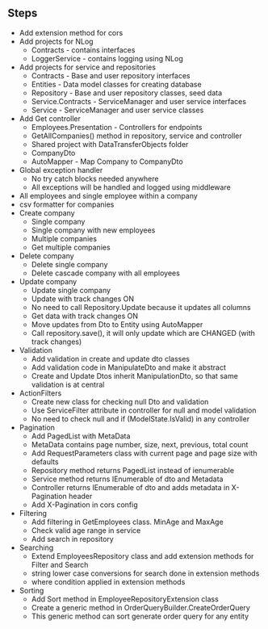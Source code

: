 ﻿## Steps
- Add extension method for cors
- Add projects for NLog
  - Contracts - contains interfaces
  - LoggerService - contains logging using NLog
- Add projects for service and repositories
  - Contracts - Base and user repository interfaces
  - Entities - Data model classes for creating database
  - Repository - Base and user repository classes, seed data
  - Service.Contracts - ServiceManager and user service interfaces
  - Service - ServiceManager and user service classes
- Add Get controller
  - Employees.Presentation - Controllers for endpoints
  - GetAllCompanies() method in repository, service and controller
  - Shared project with DataTransferObjects folder
  - CompanyDto
  - AutoMapper - Map Company to CompanyDto
- Global exception handler
  - No try catch blocks needed anywhere
  - All exceptions will be handled and logged using middleware
- All employees and single employee within a company
- csv formatter for companies
- Create company
  - Single company
  - Single company with new employees
  - Multiple companies
  - Get multiple companies
- Delete company
  - Delete single company
  - Delete cascade company with all employees
- Update company
  - Update single company
  - Update with track changes ON
  - No need to call Repository.Update because it updates all columns
  - Get data with track changes ON
  - Move updates from Dto to Entity using AutoMapper
  - Call repository.save(), it will only update which are CHANGED (with track changes)
- Validation
  - Add validation in create and update dto classes
  - Add validation code in ManipulateDto and make it abstract
  - Create and Update Dtos inherit ManipulationDto, so that same validation is at central
- ActionFilters
  - Create new class for checking null Dto and validation
  - Use ServiceFilter attribute in controller for null and model validation
  - No need to check null and if (ModelState.IsValid) in any controller
- Pagination
  - Add PagedList with MetaData
  - MetaData contains page number, size, next, previous, total count
  - Add RequestParameters class with current page and page size with defaults
  - Repository method returns PagedList instead of ienumerable
  - Service method returns IEnumerable of dto and Metadata
  - Controller returns IEnumerable of dto and adds metadata in X-Pagination header
  - Add X-Pagination in cors config
- Filtering
  - Add filtering in GetEmployees class. MinAge and MaxAge
  - Check valid age range in service
  - Add search in repository
- Searching
  - Extend EmployeesRepository class and add extension methods for Filter and Search
  - string lower case conversions for search done in extension methods
  - where condition applied in extension methods
- Sorting
  - Add Sort method in EmployeeRepositoryExtension class
  - Create a generic method in OrderQueryBuilder.CreateOrderQuery
  - This generic method can sort generate order query for any entity
 